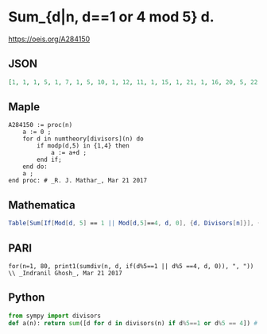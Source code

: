 # Sum\_\{d\|n, d\=\=1 or 4 mod 5\} d\.
https://oeis.org/A284150
## JSON
```JSON
[1, 1, 1, 5, 1, 7, 1, 5, 10, 1, 12, 11, 1, 15, 1, 21, 1, 16, 20, 5, 22, 12, 1, 35, 1, 27, 10, 19, 30, 7, 32, 21, 12, 35, 1, 56, 1, 20, 40, 5, 42, 42, 1, 60, 10, 47, 1, 51, 50, 1, 52, 31, 1, 70, 12, 75, 20, 30, 60, 11, 62, 32, 31, 85, 1, 84, 1, 39, 70, 15, 72, 80, 1]
```
## Maple
```Maple
A284150 := proc(n)
    a := 0 ;
    for d in numtheory[divisors](n) do
        if modp(d,5) in {1,4} then
            a := a+d ;
        end if;
    end do:
    a ;
end proc: # _R. J. Mathar_, Mar 21 2017
```
## Mathematica
```Mathematica
Table[Sum[If[Mod[d, 5] == 1 || Mod[d,5]==4, d, 0], {d, Divisors[n]}], {n, 80}] (* _Indranil Ghosh_, Mar 21 2017 *)
```
## PARI
```PARI
for(n=1, 80, print1(sumdiv(n, d, if(d%5==1 || d%5 ==4, d, 0)), ", ")) \\ _Indranil Ghosh_, Mar 21 2017
```
## Python
```Python
from sympy import divisors
def a(n): return sum([d for d in divisors(n) if d%5==1 or d%5 == 4]) # _Indranil Ghosh_, Mar 21 2017
```
